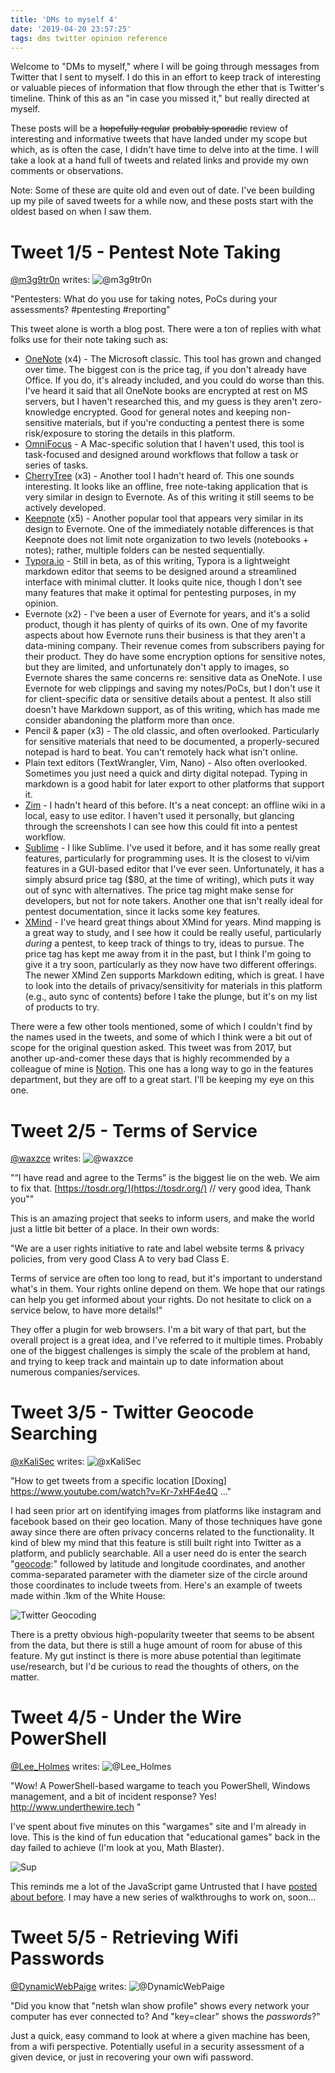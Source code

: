 ```yaml
---
title: 'DMs to myself 4'
date: '2019-04-20 23:57:25'
tags: dms twitter opinion reference
---
```


Welcome to "DMs to myself," where I will be going through messages from Twitter that I sent to myself.  I do this in an effort to keep track of interesting or valuable pieces of information that flow through the ether that is Twitter's timeline. Think of this as an "in case you missed it," but really directed at myself.

These posts will be a ~~hopefully regular~~ ~~probably sporadic~~ review of interesting and informative tweets that have landed under my scope but which, as is often the case, I didn't have time to delve into at the time. I will take a look at a hand full of tweets and related links and provide my own comments or observations.

Note: Some of these are quite old and even out of date. I've been building up my pile of saved tweets for a while now, and these posts start with the oldest based on when I saw them.

# Tweet 1/5 - Pentest Note Taking
[@m3g9tr0n](https://twitter.com/m3g9tr0n/status/911957911961825281) writes:
![@m3g9tr0n](../../../assets/images/dms-tm-04-01.png)

"Pentesters: What do you use for taking notes, PoCs during your assessments? #pentesting #reporting"

This tweet alone is worth a blog post. There were a ton of replies with what folks use for their note taking such as:

* [OneNote](https://www.onenote.com) (x4) - The Microsoft classic. This tool has grown and changed over time. The biggest con is the price tag, if you don't already have Office. If you do, it's already included, and you could do worse than this. I've heard it said that all OneNote books are encrypted at rest on MS servers, but I haven't researched this, and my guess is they aren't zero-knowledge encrypted. Good for general notes and keeping non-sensitive materials, but if you're conducting a pentest there is some risk/exposure to storing the details in this platform.
* [OmniFocus](https://www.omnigroup.com/omnifocus) - A Mac-specific solution that I haven't used, this tool is task-focused and designed around workflows that follow a task or series of tasks.
* [CherryTree](https://www.giuspen.com/cherrytree/) (x3) - Another tool I hadn't heard of. This one sounds interesting. It looks like an offline, free note-taking application that is very similar in design to Evernote. As of this writing it still seems to be actively developed.
* [Keepnote](http://keepnote.org/) (x5) - Another popular tool that appears very similar in its design to Evernote. One of the immediately notable differences is that Keepnote does not limit note organization to two levels (notebooks + notes); rather, multiple folders can be nested sequentially.
* [Typora.io](https://typora.io/) - Still in beta, as of this writing, Typora is a lightweight markdown editor that seems to be designed around a streamlined interface with minimal clutter. It looks quite nice, though I don't see many features that make it optimal for pentesting purposes, in my opinion.
* Evernote (x2) - I've been a user of Evernote for years, and it's a solid product, though it has plenty of quirks of its own. One of my favorite aspects about how Evernote runs their business is that they aren't a data-mining company. Their revenue comes from subscribers paying for their product. They do have some encryption options for sensitive notes, but they are limited, and unfortunately don't apply to images, so Evernote shares the same concerns re: sensitive data as OneNote. I use Evernote for web clippings and saving my notes/PoCs, but I don't use it for client-specific data or sensitive details about a pentest. It also still doesn't have Markdown support, as of this writing, which has made me consider abandoning the platform more than once.
* Pencil & paper (x3) - The old classic, and often overlooked. Particularly for sensitive materials that need to be documented, a properly-secured notepad is hard to beat. You can't remotely hack what isn't online.
* Plain text editors (TextWrangler, Vim, Nano) - Also often overlooked. Sometimes you just need a quick and dirty digital notepad. Typing in markdown is a good habit for later export to other platforms that support it.
* [Zim](https://zim-wiki.org/) - I hadn't heard of this before. It's a neat concept: an offline wiki in a local, easy to use editor. I haven't used it personally, but glancing through the screenshots I can see how this could fit into a pentest workflow.
* [Sublime](https://www.sublimetext.com/) - I like Sublime. I've used it before, and it has some really great features, particularly for programming uses. It is the closest to vi/vim features in a GUI-based editor that I've ever seen. Unfortunately, it has a simply absurd price tag ($80, at the time of writing), which puts it way out of sync with alternatives. The price tag might make sense for developers, but not for note takers. Another one that isn't really ideal for pentest documentation, since it lacks some key features.
* [XMind](https://www.xmind.net/) - I've heard great things about XMind for years. Mind mapping is a great way to study, and I see how it could be really useful, particularly *during* a pentest, to keep track of things to try, ideas to pursue. The price tag has kept me away from it in the past, but I think I'm going to give it a try soon, particularly as they now have two different offerings. The newer XMind Zen supports Markdown editing, which is great. I have to look into the details of privacy/sensitivity for materials in this platform (e.g., auto sync of contents) before I take the plunge, but it's on my list of products to try.

There were a few other tools mentioned, some of which I couldn't find by the names used in the tweets, and some of which I think were a bit out of scope for the original question asked. This tweet was from 2017, but another up-and-comer these days that is highly recommended by a colleague of mine is [Notion](https://www.notion.so/). This one has a long way to go in the features department, but they are off to a great start. I'll be keeping my eye on this one.

# Tweet 2/5 - Terms of Service
[@waxzce](https://twitter.com/waxzce/status/898548366958673920) writes:
![@waxzce](../../../assets/images/dms-tm-04-02.png)

"“I have read and agree to the Terms” is the biggest lie on the web. We aim to fix that. [https://tosdr.org/](https://tosdr.org/)  // very good idea, Thank you""

This is an amazing project that seeks to inform users, and make the world just a little bit better of a place. In their own words:

"We are a user rights initiative to rate and label website terms & privacy policies, from very good Class A to very bad Class E.

Terms of service are often too long to read, but it's important to understand what's in them. Your rights online depend on them. We hope that our ratings can help you get informed about your rights. Do not hesitate to click on a service below, to have more details!"

They offer a plugin for web browsers. I'm a bit wary of that part, but the overall project is a great idea, and I've referred to it multiple times. Probably one of the biggest challenges is simply the scale of the problem at hand, and trying to keep track and maintain up to date information about numerous companies/services.

# Tweet 3/5 - Twitter Geocode Searching
[@xKaliSec](https://twitter.com/xKaliSec/status/913803139240939520) writes:
![@xKaliSec](../../../assets/images/dms-tm-04-03.png)

"How to get tweets from a specific location [Doxing] https://www.youtube.com/watch?v=Kr-7xHF4e4Q …"

I had seen prior art on identifying images from platforms like instagram and facebook based on their geo location. Many of those techniques have gone away since there are often privacy concerns related to the functionality. It kind of blew my mind that this feature is still built right into Twitter as a platform, and publicly searchable. All a user need do is enter the search "[geocode](https://en.wikipedia.org/wiki/Geocoding):" followed by latitude and longitude coordinates, and another comma-separated parameter with the diameter size of the circle around those coordinates to include tweets from. Here's an example of tweets made within .1km of the White House:

![Twitter Geocoding](../../../assets/images/dms-tm-04-04.png)

There is a pretty obvious high-popularity tweeter that seems to be absent from the data, but there is still a huge amount of room for abuse of this feature. My gut instinct is there is more abuse potential than legitimate use/research, but I'd be curious to read the thoughts of others, on the matter.

# Tweet 4/5 - Under the Wire PowerShell
[@Lee_Holmes](https://twitter.com/Lee_Holmes/status/906261930142081024) writes:
![@Lee_Holmes](../../../assets/images/dms-tm-04-05.png)

"Wow! A PowerShell-based wargame to teach you PowerShell, Windows management, and a bit of incident response? Yes! http://www.underthewire.tech "

I've spent about five minutes on this "wargames" site and I'm already in love. This is the kind of fun education that "educational games" back in the day failed to achieve (I'm look at you, Math Blaster).

![Sup](../../../assets/images/s-l1000.jpg)

This reminds me a lot of the JavaScript game Untrusted that I have [posted about before](https://vext.info/2017/09/07/untrusted-a-user-javascript-adventure-game.html). I may have a new series of walkthroughs to work on, soon...

# Tweet 5/5 - Retrieving Wifi Passwords
[@DynamicWebPaige](https://twitter.com/DynamicWebPaige/status/914240788103561216) writes:
![@DynamicWebPaige](../../../assets/images/pic1.png)

"Did you know that "netsh wlan show profile" shows every network your computer has ever connected to? And "key=clear" shows the *passwords*?"

Just a quick, easy command to look at where a given machine has been, from a wifi perspective. Potentially useful in a security assessment of a given device, or just in recovering your own wifi password.
